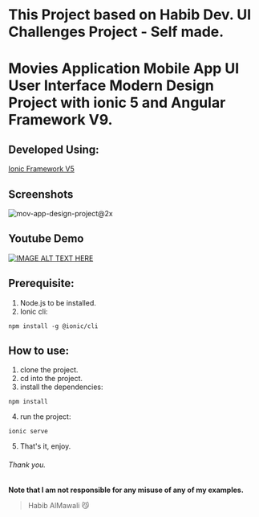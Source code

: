 # This Project based on Habib Dev. UI Challenges Project - Self made.
# Movies Application Mobile App UI User Interface Modern Design Project with ionic 5 and Angular Framework V9.

## Developed Using:
<p align="left">
<a href="https://ionicframework.com/">Ionic Framework V5</a>
</p>

## Screenshots
![mov-app-design-project@2x](https://user-images.githubusercontent.com/31030616/87191143-78a75200-c2fc-11ea-8270-e0868e2aefa9.png)

## Youtube Demo
[![IMAGE ALT TEXT HERE](https://img.youtube.com/vi/eEegK7kjP58/0.jpg)](https://www.youtube.com/watch?v=eEegK7kjP58)

## Prerequisite:
1. Node.js to be installed.
2. Ionic cli:
```
npm install -g @ionic/cli
```

## How to use:
1. clone the project.
2. cd into the project.
3. install the dependencies:
```
npm install
```
4. run the project:
```
ionic serve
```
5. That's it, enjoy.

###### Thank you.

**Note that I am not responsible for any misuse of any of my examples.**

> Habib AlMawali :smirk_cat:
